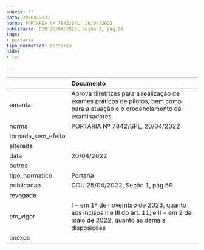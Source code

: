 ```yaml
---
anexos: ''
data: 20/04/2022
norma: PORTARIA Nº 7842/SPL, 20/04/2022
publicacao: DOU 25/04/2022, Seção 1, pág.59
tags:
- portaria
tipo_normatico: Portaria
hide: 
- toc 
 
---
```


|                    | Documento                                                                                                                         |
|:-------------------|:----------------------------------------------------------------------------------------------------------------------------------|
| ementa             | Aprova diretrizes para a realização de exames práticos de pilotos, bem como para a atuação e o credenciamento de examinadores.    |
| norma              | PORTARIA Nº 7842/SPL, 20/04/2022                                                                                                  |
| tornada_sem_efeito |                                                                                                                                   |
| alterada           |                                                                                                                                   |
| data               | 20/04/2022                                                                                                                        |
| outros             |                                                                                                                                   |
| tipo_normatico     | Portaria                                                                                                                          |
| publicacao         | DOU 25/04/2022, Seção 1, pág.59                                                                                                   |
| revogada           |                                                                                                                                   |
| em_vigor           | I - em 1º de novembro de 2023, quanto aos incisos II e III do art. 11; e II -  em 2 de maio de 2022, quanto às demais disposições |
| anexos             |                                                                                                                                   |